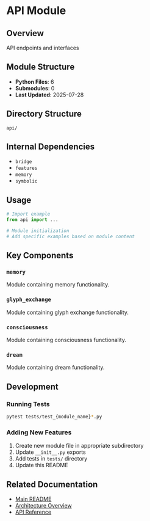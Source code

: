 # API Module

## Overview
API endpoints and interfaces

## Module Structure
- **Python Files**: 6
- **Submodules**: 0
- **Last Updated**: 2025-07-28

## Directory Structure
```
api/
```

## Internal Dependencies
- `bridge`
- `features`
- `memory`
- `symbolic`

## Usage

```python
# Import example
from api import ...

# Module initialization
# Add specific examples based on module content
```

## Key Components

### `memory`
Module containing memory functionality.

### `glyph_exchange`
Module containing glyph exchange functionality.

### `consciousness`
Module containing consciousness functionality.

### `dream`
Module containing dream functionality.

## Development

### Running Tests
```bash
pytest tests/test_{module_name}*.py
```

### Adding New Features
1. Create new module file in appropriate subdirectory
2. Update `__init__.py` exports
3. Add tests in `tests/` directory
4. Update this README

## Related Documentation
- [Main README](../README.md)
- [Architecture Overview](../docs/architecture.md)
- [API Reference](../docs/api_reference.md)
